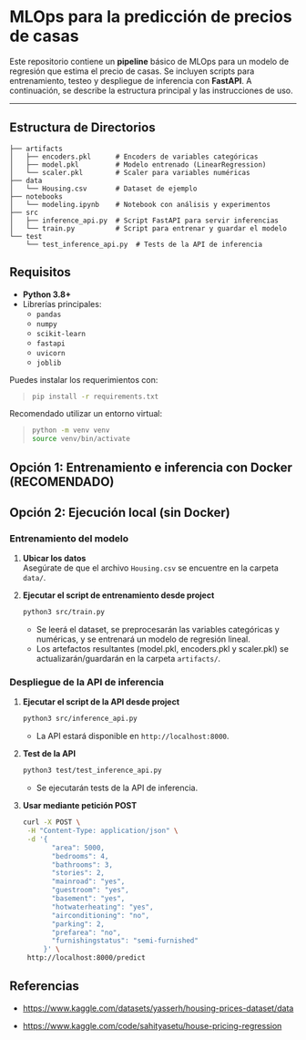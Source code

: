 # MLOps para la predicción de precios de casas

Este repositorio contiene un **pipeline** básico de MLOps para un modelo de regresión que estima el precio de casas. Se incluyen scripts para entrenamiento, testeo y despliegue de inferencia con **FastAPI**. A continuación, se describe la estructura principal y las instrucciones de uso.

---

## Estructura de Directorios
```project
├── artifacts
│   ├── encoders.pkl      # Encoders de variables categóricas
│   ├── model.pkl         # Modelo entrenado (LinearRegression)
│   └── scaler.pkl        # Scaler para variables numéricas
├── data
│   └── Housing.csv       # Dataset de ejemplo
├── notebooks
│   └── modeling.ipynb    # Notebook con análisis y experimentos
├── src
│   ├── inference_api.py  # Script FastAPI para servir inferencias
│   └── train.py          # Script para entrenar y guardar el modelo
└── test
    └── test_inference_api.py  # Tests de la API de inferencia
```

## Requisitos

- **Python 3.8+**
- Librerías principales:
  - `pandas`
  - `numpy`
  - `scikit-learn`
  - `fastapi`
  - `uvicorn`
  - `joblib`

Puedes instalar los requerimientos con:
> ```bash
> pip install -r requirements.txt
> ```

Recomendado utilizar un entorno virtual:
> ```bash
> python -m venv venv
> source venv/bin/activate
> ```


##  Opción 1: Entrenamiento e inferencia con Docker (RECOMENDADO)






##  Opción 2: Ejecución local (sin Docker)

### Entrenamiento del modelo

1. **Ubicar los datos**  
   Asegúrate de que el archivo `Housing.csv` se encuentre en la carpeta `data/`.
   
2. **Ejecutar el script de entrenamiento desde project**  
   ```bash
   python3 src/train.py
   ```
    * Se leerá el dataset, se preprocesarán las variables categóricas y numéricas, y se entrenará un modelo de regresión lineal.
    * Los artefactos resultantes (model.pkl, encoders.pkl y scaler.pkl) se actualizarán/guardarán en la carpeta `artifacts/`.

### Despliegue de la API de inferencia

1. **Ejecutar el script de la API desde project**  
   ```bash
   python3 src/inference_api.py
   ```
    * La API estará disponible en `http://localhost:8000`.

2. **Test de la API**
    ```bash
    python3 test/test_inference_api.py
    ```
    * Se ejecutarán tests de la API de inferencia.

2. **Usar mediante petición POST**
    ```bash
    curl -X POST \
     -H "Content-Type: application/json" \
     -d '{
           "area": 5000,
           "bedrooms": 4,
           "bathrooms": 3,
           "stories": 2,
           "mainroad": "yes",
           "guestroom": "yes",
           "basement": "yes",
           "hotwaterheating": "yes",
           "airconditioning": "no",
           "parking": 2,
           "prefarea": "no",
           "furnishingstatus": "semi-furnished"
         }' \
     http://localhost:8000/predict
    ```

## Referencias
* https://www.kaggle.com/datasets/yasserh/housing-prices-dataset/data

* https://www.kaggle.com/code/sahityasetu/house-pricing-regression